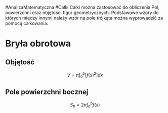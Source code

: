#AnalizaMatematyczna #Całki
Całki można zastosować do obliczenia Pól, powierzchni oraz objętości figur geometrycznych. Podstawowe wzory do których między innymi należy wzór na pole trójkąta można wyprowadzić za pomocą całkowania. 
# Bryła obrotowa
## Objętość
$$
V = \pi \int_{a}^b [f(x)^2] dx
$$
## Pole powierzchni bocznej
$$
S_{b} = 2\pi \int_{a}^b f(x) 
$$